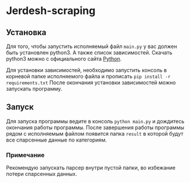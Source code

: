 # Jerdesh-scraping

## Установка
Для того, чтобы запустить исполняемый файл `main.py` у вас должен быть установлен python3. А также список зависимостей.
Скачать python3 можно с официального сайта [Python](https://python.org).

Для установки зависимостей, необходимо запустить консоль в корневой папке исполняемого файла и прописать `pip install -r requirements.txt`
После окончания установки зависимостей можно запускать программу.

## Запуск
Для запуска программы ведите в консоль `python main.py` и дождитесь окончания работы программы.
После завершения работы программы рядом с исполняемым файлом появится папка `result` в которой будут все спарсенные данные по категориям. 

### Примечание
Рекомендую запускать парсер внутри пустой папки, во избежание потери спарсенных данных.
